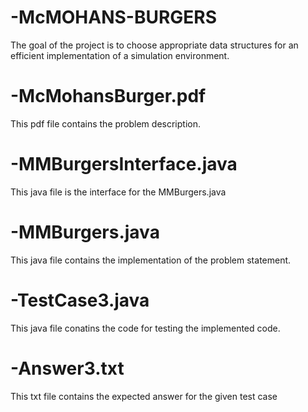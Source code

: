 # -McMOHANS-BURGERS
The goal of the project is to choose appropriate data structures for an efficient implementation of a simulation environment.
# -McMohansBurger.pdf 
This pdf file contains the problem description.
# -MMBurgersInterface.java
This java file is the interface for the MMBurgers.java
# -MMBurgers.java
This java file contains the implementation of the problem statement.
# -TestCase3.java
This java file conatins the code for testing the implemented code.
# -Answer3.txt
This txt file contains the expected answer for the given test case

